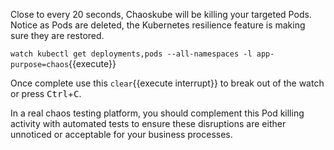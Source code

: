 Close to every 20 seconds, Chaoskube will be killing your targeted Pods. Notice as Pods are deleted, the Kubernetes resilience feature is making sure they are restored.

`watch kubectl get deployments,pods --all-namespaces -l app-purpose=chaos`{{execute}}

Once complete use this ```clear```{{execute interrupt}} to break out of the watch or press <kbd>Ctrl</kbd>+<kbd>C</kbd>.

In a real chaos testing platform, you should complement this Pod killing activity with automated tests to ensure these disruptions are either unnoticed or acceptable for your business processes.

